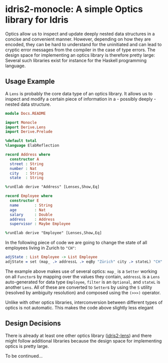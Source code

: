 # idris2-monocle: A simple Optics library for Idris

Optics allow us to inspect and update deeply nested data
structures in a concise and convenient manner. However,
depending on how they are encoded, they can be hard to understand
for the uninitiated and can lead to cryptic error messages from
the compiler in the case of type errors. The design space for
implementing an optics library is therefore pretty large:
Several such libraries exist for instance for the Haskell
programming language.

## Usage Example

A `Lens` is probably the core data type of an optics library.
It allows us to inspect and modify a certain piece of information
in a - possibly deeply - nested data structure.

```idris
module Docs.README

import Monocle
import Derive.Lens
import Derive.Prelude

%default total
%language ElabReflection

record Address where
  constructor A
  street : String
  number : Nat
  city   : String
  state  : String

%runElab derive "Address" [Lenses,Show,Eq]

record Employee where
  constructor E
  name       : String
  age        : Nat
  salary     : Double
  address    : Address
  supervisor : Maybe Employee

%runElab derive "Employee" [Lenses,Show,Eq]
```
In the following piece of code we are going to change
the state of all employees living in Zurich to `"CH"`:

```idris
adjState : List Employee -> List Employee
adjState = set (map_ .> addressL .> eqBy "Zürich" city .> stateL) "CH"
```

The example above makes use of several optics: `map_` is a `Setter` working
on all `Functor`s by mapping over the values they contain, `addressL` is a `Lens`
auto-generated for data type `Employee`, `filter` is an `Optional`, and
`stateL` is another `Lens`. All of these are converted to `Setter`s by using the
`S` utility (resolved by ambiguity resolution) and composed using
the `(>>>)` operator.

Unlike with other optics libraries, interconversion between different types
of optics is not automatic. This makes the code above slightly less elegant

## Design Decisions

There is already at least one other optics library
([idris2-lens](https://github.com/kiana-S/idris2-lens)) and there might follow additional
libraries because the design space for implementing optics is pretty large.

To be continued...

<!-- vi: filetype=idris2:syntax=markdown
-->
